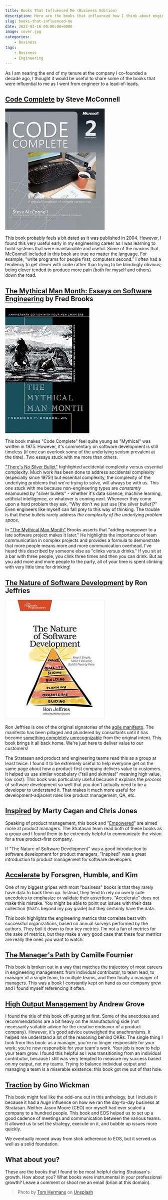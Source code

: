 ```yaml
---
title: Books That Influenced Me (Business Edition)
description: Here are the books that influenced how I think about engineering and business.
slug: books-that-influenced-me
date: 2023-03-16 00:00:00+0000
image: cover.jpg
categories:
    - Business
tags:
    - Business
    - Engineering
---
```


As I am nearing the end of my tenure at the company I co-founded a decade ago, I
thought it would be useful to share some of the books that were influential to
me as I went from engineer to a lead-of-leads.

## [Code Complete](https://www.goodreads.com/book/show/4845.Code_Complete) by Steve McConnell

![Code Complete](code-complete.jpg)

This book probably feels a bit dated as it was published in 2004. However, I
found this very useful early in my engineering career as I was learning to build
systems that were maintainable and useful. Some of the maxims that McConnell
included in this book are true no matter the language. For example, "write
programs for people first, computers second." I often had a tendency to get
clever with code rather than trying to be blindingly obvious; being clever
tended to produce more pain (both for myself and others) down the road.

## [The Mythical Man Month: Essays on Software Engineering](https://www.goodreads.com/book/show/13629.The_Mythical_Man_Month) by Fred Brooks

![Mythical Man Month](mythical-man-month.jpg)

This book makes "Code Complete" feel quite young as "Mythical" was written in 1975. However, it's commentary on software development is still timeless (if one can overlook some of the underlying sexism prevalent at the time). Two essays stuck with me more than others.

["There's No Silver Bullet"](https://en.wikipedia.org/wiki/No_Silver_Bullet) highlighted accidental complexity versus essential complexity. Much work has been done to address accidental complexity (especially since 1975!) but essential complexity, the complexity of the underlying problems that we're trying to solve, will always be with us. This one stuck with me because non-engineering types are _constantly_ enamoured by "silver bullets" - whether it's data science, machine learning, artificial intelligence, or whatever is coming next. Whenever they come upon a hard problem they ask, "Why don't we just use [the silver bullet]?" Even engineers like myself can fall prey to this way of thinking. The trouble is that these bullets rarely address _the complexity of the underlying problem space_.

In ["The Mythical Man Month"](https://en.wikipedia.org/wiki/The_Mythical_Man-Month#The_mythical_man-month) Brooks asserts that "adding manpower to a late software project makes it later." He highlights the importance of team communication in complex projects and provides a formula to demonstrate that more people means more and more communication overhead. I've heard this described by someone else as "clinks versus drinks." If you sit at a bar with three people, you clink three times and then you can drink. But as you add more and more people to the party, all of your time is spent clinking with very little time for drinking!

## [The Nature of Software Development](https://www.goodreads.com/book/show/25254918-the-nature-of-software-development) by Ron Jeffries

![The Nature of Software Development](nature-of-software-development.jpg)

Ron Jeffries is one of the original signatories of the [agile
manifesto](https://agilemanifesto.org/). The manifesto has been pillaged and
plundered by consultants until it has become [something completely
unrecognizable](https://scaledagileframework.com/) from the original intent.
This book brings it all back home. We're just here to deliver value to our
customers!

The Stratasan and product and engineering teams read this as a group at least
twice. I found it to be extremely useful to help everyone get on the same page
about how a product-first company delivers value to customers. It helped us use
similar vocabulary ("tall and skinnies!" meaning high value, low cost). This
book was particularly useful because it explains the _process_ of software
development so well that you don't actually need to be a developer to understand
it. That makes it much more useful for development-adjacent roles like product
management, QA, etc.

## [Inspired](https://www.goodreads.com/book/show/35249663-inspired) by Marty Cagan and Chris Jones

Speaking of product management, this book and "[Empowered](https://www.goodreads.com/book/show/55954021-empowered)"
are aimed more at product managers. The Stratasan team read both of these books
as a group and I found them to be extremely helpful to communicate the vision
for a true product-first company.

If "The Nature of Software Development" was a good introduction to software
development for product managers, "Inspired" was a great introduction to product
management for software developers.

## [Accelerate](https://www.goodreads.com/book/show/35747076-accelerate) by Forsgren, Humble, and Kim

One of my biggest gripes with most "business" books is that they rarely have
data to back them up. Instead, they tend to rely on overly cute anecdotes to
emphasize or validate their assertions. "Accelerate" does not make this mistake.
You might be able to point out issues with their data collection (that's beyond
my pay grade) but they certainly have the data.

This book highlights the engineering metrics that correlate best with successful
organizations, based on annual surveys performed by the authors. They boil it
down to four key metrics. I'm not a fan of metrics for the sake of metrics, but
they make a very good case that these four metrics are really the ones you want
to watch.

## [The Manager's Path](https://www.goodreads.com/book/show/33369254-the-manager-s-path) by Camille Fournier

This book is broken out in a way that matches the trajectory of most careers in engineering management: from
individual contributor, to team lead, to manager of a single team, to multiple
teams, and then finally a manager of managers. This was a book I constantly kept
on hand as our company grew and I found myself referencing it often.

## [High Output Management](https://www.goodreads.com/is/book/show/324750.High_Output_Management) by Andrew Grove

I found the title of this book off-putting at first. Some of the anecdotes and
recommendations are a bit heavy on the manufacturing side (not necessarily
suitable advice for the creative endeavor of a product company). However, it's
good advice outweighed the anachronisms. It helped me understand a lot of the
reasoning behind OKRs. The single thing I took from this book: as a manager,
you're no longer responsible for _your_ work; you're now responsible for your
team's work. Your job is now to help your team grow. I found this helpful as I
was transitioning from an individual contributor, because I still was very
tempted to measure my success based on _my_ output, not my teams. Trying to
balance individual output and managing a team is a miserable existence: this
book got me out of that hole.

## [Traction](https://www.goodreads.com/book/show/18886376-traction) by Gino Wickman

This book might feel like the odd-one out in this anthology, but I include it
because it had a _huge_ influence on how we ran the day-to-day business at Stratasan.
Neither Jason Moore (CEO) nor myself had ever scaled a company to a hundred
people. This book and EOS helped us to set up a good cadence of meetings and
communication between the various teams. It allowed us to set the strategy,
execute on it, and bubble up issues more quickly.

We eventually moved away from stick adherence to EOS, but it served us well as
a solid foundation.

## What about you?

These are the books that I found to be most helpful during Stratasan's growth.
How about you? What books were instrumental in your professional growth? Leave a
comment or shoot me an email (brian at this domain).

> Photo by [Tom Hermans](https://unsplash.com/@tom_hermans) on [Unsplash](https://unsplash.com/photos/9BoqXzEeQqM)
